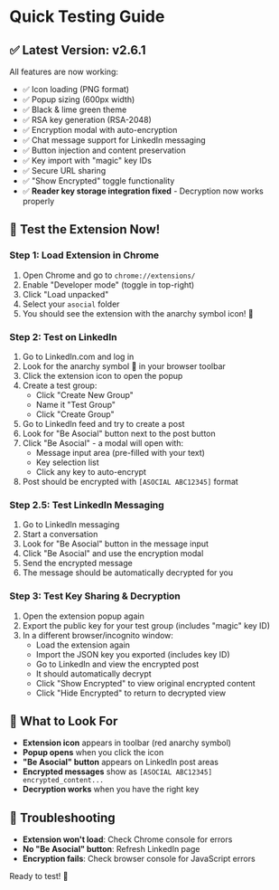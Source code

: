 # Quick Testing Guide

## ✅ Latest Version: v2.6.1
All features are now working:
- ✅ Icon loading (PNG format)
- ✅ Popup sizing (600px width)
- ✅ Black & lime green theme
- ✅ RSA key generation (RSA-2048)
- ✅ Encryption modal with auto-encryption
- ✅ Chat message support for LinkedIn messaging
- ✅ Button injection and content preservation
- ✅ Key import with "magic" key IDs
- ✅ Secure URL sharing
- ✅ "Show Encrypted" toggle functionality
- ✅ **Reader key storage integration fixed** - Decryption now works properly

## 🚀 Test the Extension Now!

### Step 1: Load Extension in Chrome
1. Open Chrome and go to `chrome://extensions/`
2. Enable "Developer mode" (toggle in top-right)
3. Click "Load unpacked"
4. Select your `asocial` folder
5. You should see the extension with the anarchy symbol icon! 🔴

### Step 2: Test on LinkedIn
1. Go to LinkedIn.com and log in
2. Look for the anarchy symbol 🔴 in your browser toolbar
3. Click the extension icon to open the popup
4. Create a test group:
   - Click "Create New Group"
   - Name it "Test Group"
   - Click "Create Group"
5. Go to LinkedIn feed and try to create a post
6. Look for "Be Asocial" button next to the post button
7. Click "Be Asocial" - a modal will open with:
   - Message input area (pre-filled with your text)
   - Key selection list
   - Click any key to auto-encrypt
8. Post should be encrypted with `[ASOCIAL ABC12345]` format

### Step 2.5: Test LinkedIn Messaging
1. Go to LinkedIn messaging
2. Start a conversation
3. Look for "Be Asocial" button in the message input
4. Click "Be Asocial" and use the encryption modal
5. Send the encrypted message
6. The message should be automatically decrypted for you

### Step 3: Test Key Sharing & Decryption
1. Open the extension popup again
2. Export the public key for your test group (includes "magic" key ID)
3. In a different browser/incognito window:
   - Load the extension again
   - Import the JSON key you exported (includes key ID)
   - Go to LinkedIn and view the encrypted post
   - It should automatically decrypt
   - Click "Show Encrypted" to view original encrypted content
   - Click "Hide Encrypted" to return to decrypted view

## 🎯 What to Look For

- **Extension icon** appears in toolbar (red anarchy symbol)
- **Popup opens** when you click the icon
- **"Be Asocial" button** appears on LinkedIn post areas
- **Encrypted messages** show as `[ASOCIAL ABC12345] encrypted_content...`
- **Decryption works** when you have the right key

## 🐛 Troubleshooting

- **Extension won't load**: Check Chrome console for errors
- **No "Be Asocial" button**: Refresh LinkedIn page
- **Encryption fails**: Check browser console for JavaScript errors

Ready to test! 🚀

